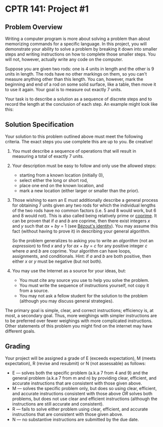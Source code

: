 # CPTR 141: Project #1

## Problem Overview

Writing a computer program is more about solving a problem than about memorizing commands for a specific language. In this project, you will demonstrate your ability to solve a problem by breaking it down into smaller steps and writing instructions on how to complete those smaller steps. You will not, however, actually write any code on the computer.

Suppose you are given two rods: one is 4 units in length and the other is 9 units in length. The rods have no other markings on them, so you can't measure anything other than this length. You can, however, mark the beginning and end of a rod on some solid surface, like a table, then move it to use it again. Your goal is to measure out exactly 7 units.

Your task is to describe a solution as a sequence of discrete steps and to record the length at the conclusion of each step. An example might look like this:

## Solution Specification

Your solution to this problem outlined above must meet the following criteria. The exact steps you use complete this are up to you. Be creative!

1. You must describe a sequence of operations that will result in measuring a total of exactly 7 units. 

2. Your description must be easy to follow and only use the allowed steps: 

   - starting from a known location (initially 0), 	
   - select either the long or short rod, 	
   - place one end on the known location, and 	
   - mark a new location (either larger or smaller than the prior). 

3. Those wishing to earn an E must additionally describe a general process for obtaining 7 units given any two rods for which the individual lengths of the two rods have no common factors (i.e. 5 and 8 would work, but 6 and 8 would not). This is also called being relatively prime or [coprime](https://en.wikipedia.org/wiki/Coprime_integers).  It can be proven that if *a* and *b* are coprime, then there exist integers *x* and *y* such that *ax* + *by* = 1 (see [Bézout's identity](https://en.wikipedia.org/wiki/Bézout's_identity)). You may assume this fact (without having to prove it) in describing your general algorithm.

   So the problem generalizes to asking you to write an *algorithm* (not an *expression*) to find *x* and *y* for *ax* + *by* = *c* for any positive integer *c* where *a* and *b* are coprime. Your algorithm can have loops, assignments, and conditionals. Hint: if *a* and *b* are both positive, then either *x* or *y* must be negative (but not both).

4. You may use the Internet as a source for your ideas, but: 

   - You must cite any source you use to help you solve the problem. 	
   - You must write the sequence of instructions yourself, not copy it from a source. 	
   - You may not ask a fellow student for the solution to the problem (although you may discuss general strategies).

The primary goal is simple, clear, and correct instructions; efficiency is, at most, a secondary goal. Thus, more weighings with simpler instructions are to be preferred over fewer weighings with more complicated instructions. Other statements of this problem you might find on the internet may have different goals.


## Grading

Your project will be assigned a grade of E (exceeds expectation), M (meets expectation), R (revise and resubmit) or N (not assessable) as follows:

- E — solves both the specific problem (a.k.a 7 from 4 and 9) and the general problem (a.k.a 7 from m and n) by providing clear, efficient, and accurate instructions that are consistent with those given above. 
- M — solves the specific problem only, but does so using clear, efficient, and accurate instructions consistent with those above *OR* solves both problems, but does not use clear and efficient instructions (although the instructions are still accurate and consistent). 
- R — fails to solve either problem using clear, efficient, and accurate instructions that are consistent with those given above. 
- N — no substantive instructions are submitted by the due date.